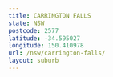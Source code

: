 ```yaml
---
title: CARRINGTON FALLS
state: NSW
postcode: 2577
latitude: -34.595027
longitude: 150.410978
url: /nsw/carrington-falls/
layout: suburb
---
```

